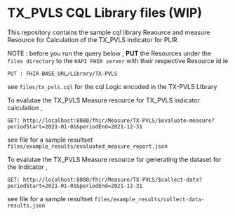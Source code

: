 # TX_PVLS CQL Library files (WIP)

This repository contains the sample cql library Reaource and measure Resource for Calculation of the TX_PVLS indicator for PLIR

NOTE : before you run the query below ,  **PUT** the Resources under the `files directory` to the `HAPI FHIR server` with their respective Resource id ie 

    PUT : FHIR-BASE_URL/Library/TX-PVLS 

see `files/tx_pvls.cql` for the cql Logic encoded in the TX-PVLS LIbrary

To evalutae the TX_PVLS Measure resource for TX_PVLS indicator calculation ,


    GET: http://localhost:8080/fhir/Measure/TX-PVLS/$evaluate-measure?periodStart=2021-01-01&periodEnd=2021-12-31

see file for a sample resultset `files/example_results/evaluated_measure_report.json`

To evalutae the TX_PVLS Measure resource for generating the dataset for the Indicator , 

    GET: http://localhost:8080/fhir/Measure/TX-PVLS/$collect-data?periodStart=2021-01-01&periodEnd=2021-12-31

see file for a sample resultset    `files/example_results/collect-data-results.json`